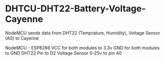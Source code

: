 # DHTCU-DHT22-Battery-Voltage-Cayenne
NodeMCU sends data from DHT22 (Temprature, Humidity), Voltage Sensor (A0) to Cayenne

NodeMCU - ESP8266
VCC for both modules to 3.3v
GND for both modules to GND
DHT22 Pin to D2
Voltage Sensor 0-25v to pin A0
